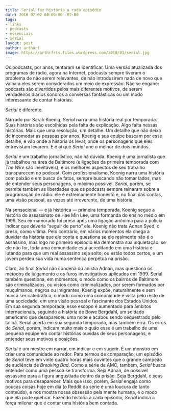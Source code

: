 ```yaml
---
title: Serial faz história a cada episódio
date: 2016-02-02 00:00:00 -02:00
tags:
- links
- podcasts
- essenciais
- Serial
layout: post
author: arthurf
image: https://arthrfrts.files.wordpress.com/2018/03/serial.jpg
---
```


Os podcasts, por anos, tentaram se identificar. Uma versão atualizada dos programas de rádio, agora na Internet, podcasts sempre tiveram o problema de não serem relevantes, de não introduzirem nada de novo que valha a eles serem considerados um meio de expressão. Não se engane: podcasts são divertidos pelos mais diferentes motivos, de serem verdadeiros diários sonoros a conversas fantásticas ou um modo interessante de contar histórias.

_Serial_ é diferente.

Narrado por Sarah Koenig, _Serial_ narra uma história real por temporada. Suas histórias são escolhidas pela falta de explicação. Algo falta nessas histórias. Mais que uma resolução, um detalhe. Um detalhe que não deixa de incomodar as pessoas por anos. Koenig e sua equipe buscam por esse detalhe, e vão onde a história os levar, onde os personagens que eles entrevistam levarem. E é aí que _Serial_ une o melhor de dois mundos.

_Serial_ é um trabalho jornalístico, não há dúvida. Koenig é uma jornalista que já trabalhou na área de Baltimore (e ligações da primeira temporada com _The Wire_ são inevitáveis), e os melhores aspectos de seu trabalho transparecem no podcast. Com profissionalismo, Koenig narra uma história com paixão e em busca de fatos, sempre buscando não tomar lados, mas de entender seus personagens, o máximo possível. _Serial_, porém, se permite também as liberdades que os podcasts sempre reinaram sobre a programação de rádio: ele é extremamente honesto e, no final das contas, uma visão pessoal, as vezes até irreverente, de uma história.

Na sensacional — e já histórica — primeira temporada, Koenig segue a história do assassinato de Hae Min Lee, uma formanda do ensino médio em 1999. Seu ex-namorado foi preso após uma ligação anônima para a polícia indicar que deveria “seguir de perto” ele. Koenig não trata Adnan Syed, o preso, como vítima. Pelo contrário, em vários momentos ela chega a duvidar da história que ele conta e questiona se ele realmente não é o assassino, mas logo no primeiro episódio ela demonstra sua inquietação: se ele não for, toda uma comunidade está acreditando em uma história e lutando para que um real assassino seja solto; ou estão todos certos, e um jovem perdeu sua vida numa sentença perpétua na prisão.

Claro, ao final _Serial_ não condena ou anistia Adnan, mas questiona os métodos de julgamento e os furos investigativos aplicados em 1999. Serial também questiona, em momentos, o modo como os bairros de Baltimore são criminalizados, ou vistos como criminalizados, por serem formados por muçulmanos, negros ou imigrantes. Koenig expõe, naturalmente e sem nunca ser catedrática, o modo como uma comunidade é vista pelo resto de uma sociedade, em uma visão pessoal e fascinante dos Estados Unidos. Em sua segunda temporada, esse escopo é aumentado para âmbitos internacionais, seguindo a história de Bowe Bergdahl, um soldado americano que desapareceu uma noite e acabou sendo sequestrado pelo talibã. Serial acerta em sua segunda temporada, mas também erra. Os erros de _Serial_, porém, indicam muito mais o quão esse é um trabalho de uma pequena equipe em contar histórias ouvidas de seus personagens, e entender seus motivos e posições.

_Serial_ é um mestre em narrar, em indicar e em sugerir. É um monstro em criar uma comunidade ao redor. Para termos de comparação, um episódio de _Serial_ teve em vinte quatro horas mais ouvintes que o grande campeão de audiência de _Breaking Bad_. Como a série da AMC, também, _Serial_ busca entender como uma pessoa se transforma. Seja Adnan, de possível assassino para a figura angustiada dentro da prisão. Seja Bergdahl, e seus motivos para desaparecer. Mais que isso, porém, _Serial_ engaja como poucas coisas hoje em dia (o Reddit da série é uma loucura de tanto conteúdo), e nos mostra nossa obsessão pela mente humana, e o modo que ela pode quebrar. Fazendo história a cada episódio, _Serial_ indica a força milenar que é contar uma história bem contada.
